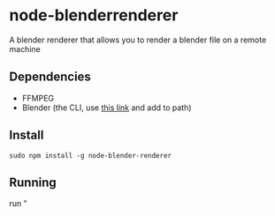# node-blenderrenderer
A blender renderer that allows you to render a blender file on a remote machine

## Dependencies

* FFMPEG
* Blender (the CLI, use [this link](https://docs.blender.org/manual/en/dev/render/workflows/command_line.html) and add to path)

## Install

`sudo npm install -g node-blender-renderer`

## Running

run "

